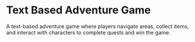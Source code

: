 # Text Based Adventure Game
A text-based adventure game where players navigate areas, collect items, and interact with characters to complete quests and win the game.
